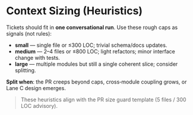 # Context Sizing (Heuristics)

Tickets should fit in **one conversational run**. Use these rough caps as signals (not rules):

- **small** — single file or ≤300 LOC; trivial schema/docs updates.
- **medium** — 2–4 files or ≤800 LOC; light refactors; minor interface change with tests.
- **large** — multiple modules but still a single coherent slice; consider splitting.

**Split when**: the PR creeps beyond caps, cross‑module coupling grows, or Lane C design emerges.

> These heuristics align with the PR size guard template (5 files / 300 LOC advisory).
